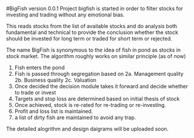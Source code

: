 #BigFish version 0.0.1
Project bigfish is started in order to filter stocks for investing and trading without any emotional bias.

This reads stocks from the list of available stocks and do analysis both fundamental and technical to provide
the conclusion whether the stock should be invested for long term or traded for short term or rejected.

The name BigFish is synonymous to the idea of fish in pond as stocks in stock market.
The algorithm roughly works on similar principle (as of now)
 1. Fish enters the pond
 2. Fish is passed through segregation based on 
    2a. Management quality
    2b. Business quality
    2c. Valuation
 3. Once decided the decision module takes it forward and decide whether to trade or invest 
 4. Targets and stop loss are determined based on initial thesis of stock
 5. Once achieved, stock is re-rated for re-trading or re-investing.
 6. Profit and loss list is maintained.
 7. a list of dirty fish are maintained to avoid any trap.

 The detailed alogrithm and design daigrams will be uploaded soon.

